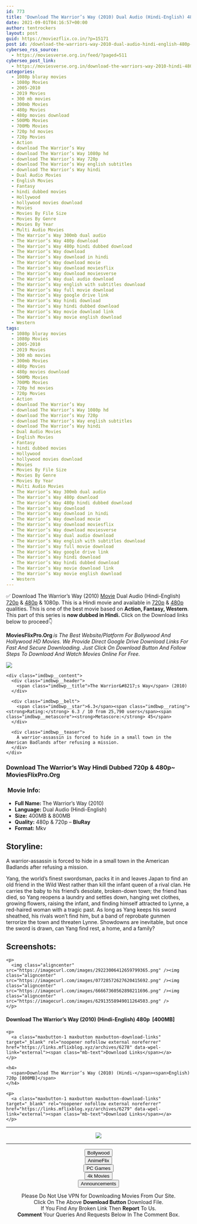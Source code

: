 ```yaml
---
id: 773
title: 'Download The Warrior’s Way (2010) Dual Audio (Hindi-English) 480p [400MB] || 720p [800MB]'
date: 2021-09-01T04:16:57+00:00
author: tentrockers
layout: post
guid: https://moviezflix.co.in/?p=15171
post id: /download-the-warriors-way-2010-dual-audio-hindi-english-480p-400mb-720p-800mb/
cyberseo_rss_source:
  - https://moviesverse.org.in/feed/?paged=511
cyberseo_post_link:
  - https://moviesverse.org.in/download-the-warriors-way-2010-hindi-480p-720p/
categories:
  - 1080p bluray movies
  - 1080p Movies
  - 2005-2010
  - 2019 Movies
  - 300 mb movies
  - 300mb Movies
  - 480p Movies
  - 480p movies download
  - 500Mb Movies
  - 700Mb Movies
  - 720p hd movies
  - 720p Movies
  - Action
  - download The Warrior’s Way
  - download The Warrior’s Way 1080p hd
  - download The Warrior’s Way 720p
  - download The Warrior’s Way english subtitles
  - download The Warrior’s Way hindi
  - Dual Audio Movies
  - English Movies
  - Fantasy
  - hindi dubbed movies
  - Hollywood
  - hollywood movies download
  - Movies
  - Movies By File Size
  - Movies By Genre
  - Movies By Year
  - Multi Audio Movies
  - The Warrior’s Way 300mb dual audio
  - The Warrior’s Way 480p download
  - The Warrior’s Way 480p hindi dubbed download
  - The Warrior’s Way download
  - The Warrior’s Way download in hindi
  - The Warrior’s Way download movie
  - The Warrior’s Way download moviesflix
  - The Warrior’s Way download moviesverse
  - The Warrior’s Way dual audio download
  - The Warrior’s Way english with subtitles download
  - The Warrior’s Way full movie download
  - The Warrior’s Way google drive link
  - The Warrior’s Way hindi download
  - The Warrior’s Way hindi dubbed download
  - The Warrior’s Way movie download link
  - The Warrior’s Way movie english download
  - Western
tags:
  - 1080p bluray movies
  - 1080p Movies
  - 2005-2010
  - 2019 Movies
  - 300 mb movies
  - 300mb Movies
  - 480p Movies
  - 480p movies download
  - 500Mb Movies
  - 700Mb Movies
  - 720p hd movies
  - 720p Movies
  - Action
  - download The Warrior’s Way
  - download The Warrior’s Way 1080p hd
  - download The Warrior’s Way 720p
  - download The Warrior’s Way english subtitles
  - download The Warrior’s Way hindi
  - Dual Audio Movies
  - English Movies
  - Fantasy
  - hindi dubbed movies
  - Hollywood
  - hollywood movies download
  - Movies
  - Movies By File Size
  - Movies By Genre
  - Movies By Year
  - Multi Audio Movies
  - The Warrior’s Way 300mb dual audio
  - The Warrior’s Way 480p download
  - The Warrior’s Way 480p hindi dubbed download
  - The Warrior’s Way download
  - The Warrior’s Way download in hindi
  - The Warrior’s Way download movie
  - The Warrior’s Way download moviesflix
  - The Warrior’s Way download moviesverse
  - The Warrior’s Way dual audio download
  - The Warrior’s Way english with subtitles download
  - The Warrior’s Way full movie download
  - The Warrior’s Way google drive link
  - The Warrior’s Way hindi download
  - The Warrior’s Way hindi dubbed download
  - The Warrior’s Way movie download link
  - The Warrior’s Way movie english download
  - Western
---
```

<div class="thecontent clearfix">
  <p>
    ✅ Download The Warrior’s Way (2010) <a href="https://moviesverse.org.in/category/movies/" data-wpel-link="internal">Movie</a> Dual Audio (Hindi-English) <a href="https://moviesverse.org.in/720p-movies/" data-wpel-link="internal">720p</a>&nbsp;&&nbsp;<a href="https://moviesverse.org.in/480p-movies/" data-wpel-link="internal">480p</a> & 1080p. This is a Hindi movie and available in <a href="https://moviesverse.org.in/720p-movies/" data-wpel-link="internal">720p</a>&nbsp;&&nbsp;<a href="https://moviesverse.org.in/480p-movies/" data-wpel-link="internal">480p</a> qualities. This is one of the best movie based on <strong>Action, Fantasy, Western</strong>. This part of this series is <strong>now dubbed in <span>Hindi.&nbsp;</span></strong><span>Click on the Download links below to proceed👇</span>
  </p>
  
  <p>
    <strong><span>MoviesFlixPro.Org&nbsp;</span></strong><em>is The Best Website/Platform For Bollywood And Hollywood HD Movies. We Provide Direct Google Drive Download Links For Fast And Secure Downloading. Just Click On Download Button And Follow Steps To&nbsp;Download And Watch Movies Online For Free.</em>
  </p>
  
  <div class="imdbwp imdbwp--movie dark">
    <div class="imdbwp__thumb">
      <a class="imdbwp__link" target="_blank" title="The Warrior's Way" href="https://www.imdb.com/title/tt1032751/" rel="nofollow external noopener noreferrer" data-wpel-link="external"><img class="imdbwp__img" src="https://m.media-amazon.com/images/M/MV5BOTU1MWI0NmQtMTIwNi00OGEyLTgyNmItYjEwODBlZDIwYTdhXkEyXkFqcGdeQXVyNzA3Mjg3Mzg@._V1_SX300.jpg" /></a>
    </div>
    
    <div class="imdbwp__content">
      <div class="imdbwp__header">
        <span class="imdbwp__title">The Warrior&#8217;s Way</span> (2010)
      </div>
      
      <div class="imdbwp__belt">
        <span class="imdbwp__star">6.3</span><span class="imdbwp__rating"><strong>Rating:</strong> 6.3 / 10 from 25,790 users</span><span class="imdbwp__metascore"><strong>Metascore:</strong> 45</span>
      </div>
      
      <div class="imdbwp__teaser">
        A warrior-assassin is forced to hide in a small town in the American Badlands after refusing a mission.
      </div>
    </div>
  </div>
  
  <h3>
    <span>Download The Warrior’s Way Hindi Dubbed 720p & 480p~ MoviesFlixPro.Org</span>
  </h3>
  
  <h3>
    <span>&nbsp;Movie Info:&nbsp;</span>
  </h3>
  
  <ul>
    <li>
      <strong>Full Name: </strong>The Warrior’s Way (2010)
    </li>
    <li>
      <strong>Language:</strong> Dual Audio (Hindi-English)
    </li>
    <li>
      <strong>Size:</strong> 400MB & 800MB
    </li>
    <li>
      <strong>Quality:</strong> 480p & 720p – <span><strong>BluRay</strong></span>
    </li>
    <li>
      <strong>Format:</strong>&nbsp;Mkv
    </li>
  </ul>
  
  <h2>
    <span>Storyline:</span>
  </h2>
  
  <p>
    A warrior-assassin is forced to hide in a small town in the American Badlands after refusing a mission.
  </p>
  
  <div>
    Yang, the world’s finest swordsman, packs it in and leaves Japan to find an old friend in the Wild West rather than kill the infant queen of a rival clan. He carries the baby to his friend’s desolate, broken-down town; the friend has died, so Yang reopens a laundry and settles down, hanging wet clothes, growing flowers, raising the infant, and finding himself attracted to Lynne, a red-haired woman with a tragic past. As long as Yang keeps his sword sheathed, his rivals won’t find him, but a band of reprobate gunmen terrorize the town and threaten Lynne. Showdowns are inevitable, but once the sword is drawn, can Yang find rest, a home, and a family?
  </div>
  
  <div class="summary_text">
    <h2>
      <span>Screenshots:</span>
    </h2>
    
    <p>
      <img class="aligncenter" src="https://imagecurl.com/images/29223006412659799365.png" /><img class="aligncenter" src="https://imagecurl.com/images/07728572627620415692.png" /><img class="aligncenter" src="https://imagecurl.com/images/66667360562898211696.png" /><img class="aligncenter" src="https://imagecurl.com/images/62913558949011264503.png" />
    </p>
  </div>
  
  <div class="inline canwrap">
    <h4>
      <span>Download The Warrior’s Way (2010) (Hindi-English) </span><span>480p&nbsp; [400MB]</span>
    </h4>
    
    <p>
      <a class="maxbutton-1 maxbutton maxbutton-download-links" target="_blank" rel="noopener nofollow external noreferrer" href="https://links.mflixblog.xyz/archives/6278" data-wpel-link="external"><span class="mb-text">Download Links</span></a>
    </p>
    
    <h4>
      <span>Download The Warrior’s Way (2010) (Hindi-</span><span>English) 720p [800MB]</span>
    </h4>
    
    <p>
      <a class="maxbutton-1 maxbutton maxbutton-download-links" target="_blank" rel="noopener nofollow external noreferrer" href="https://links.mflixblog.xyz/archives/6279" data-wpel-link="external"><span class="mb-text">Download Links</span></a>
    </p>
  </div>
</div>

<center>
  </p> 
  
  <hr />
  
  <p>
    <a href="http://gdrivepro.xyz/join.php" data-wpel-link="external" target="_blank" rel="nofollow external noopener noreferrer"><img src="https://i.imgur.com/FhMdWdW.png" /></a>
  </p>
  
  <hr />
  
  <p>
    <a href="https://dogemovies.xyz" target="_blank" data-wpel-link="external" rel="nofollow external noopener noreferrer"><button class="button button5">Bollywood</button></a><br /> <a href="https://animeflix.in" target="_blank" data-wpel-link="external" rel="nofollow external noopener noreferrer"><button class="button button5">AnimeFlix</button></a><br /> <a href="https://gamesflix.net/" target="_blank" data-wpel-link="external" rel="nofollow external noopener noreferrer"><button class="button button5">PC Games</button></a><br /> <a href="https://uhdmovies.in" target="_blank" data-wpel-link="external" rel="nofollow external noopener noreferrer"><button class="button button5">4k Movies</button></a><br /> <a href="https://moviesverse.org.in/announcements/" target="_blank" data-wpel-link="internal" rel="noopener"><button class="button button5">Announcements</button></a>
  </p>
  
  <div class="alert alert-danger">
    Please Do Not Use VPN for Downloading Movies From Our Site.
  </div>
  
  <div class="alert alert-success">
    Click On The Above <strong>Download Button</strong> Download File.
  </div>
  
  <div class="alert alert-warning">
    If You Find Any Broken Link Then <strong>Report</strong> To Us.
  </div>
  
  <div class="alert alert-info">
    <strong>Comment</strong> Your Queries And Requests Below In The Comment Box.
  </div>
  
  <p>
    </center>
  </p>